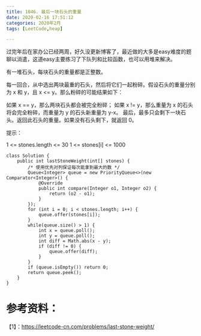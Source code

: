 ```yaml
---
title: 1046. 最后一块石头的重量
date: 2020-02-16 17:51:12
categories: 2020年2月
tags: [LeetCode,heap]

---
```


过完年后在家办公已经两周，好久没更新博客了，最近做的大多是easy难度的题聊以消遣，这道easy主要练习了下队列和比较函数，也可以用堆来解决。

<!-- more -->

有一堆石头，每块石头的重量都是正整数。

每一回合，从中选出两块最重的石头，然后将它们一起粉碎。假设石头的重量分别为 x 和 y，且 x <= y。那么粉碎的可能结果如下：

如果 x == y，那么两块石头都会被完全粉碎；
如果 x != y，那么重量为 x 的石头将会完全粉碎，而重量为 y 的石头新重量为 y-x。
最后，最多只会剩下一块石头。返回此石头的重量。如果没有石头剩下，就返回 0。


提示：

1 <= stones.length <= 30
1 <= stones[i] <= 1000


    class Solution {
        public int lastStoneWeight(int[] stones) {
            /* 使用优先对列保证每次能拿到最大的数 */
            Queue<Integer> queue = new PriorityQueue<>(new Comparator<Integer>() {
                @Override
                public int compare(Integer o1, Integer o2) {
                    return (o2 - o1);
                }
            });
            for (int i = 0; i < stones.length; i++) {
                queue.offer(stones[i]);
            }
            while(queue.size() > 1) {
                int x = queue.poll();
                int y = queue.poll();
                int diff = Math.abs(x - y);
                if (diff != 0) {
                    queue.offer(diff);
                }
            }
            if (queue.isEmpty()) return 0;
            return queue.peek();
        }
    }

# 参考资料：
【1】：https://leetcode-cn.com/problems/last-stone-weight/
